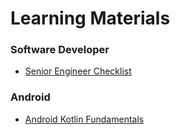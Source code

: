 # Learning Materials

### Software Developer
* [Senior Engineer Checklist](https://littleblah.com/post/2019-09-01-senior-engineer-checklist/)

### Android
* [Android Kotlin Fundamentals](https://codelabs.developers.google.com/android-kotlin-fundamentals/)
